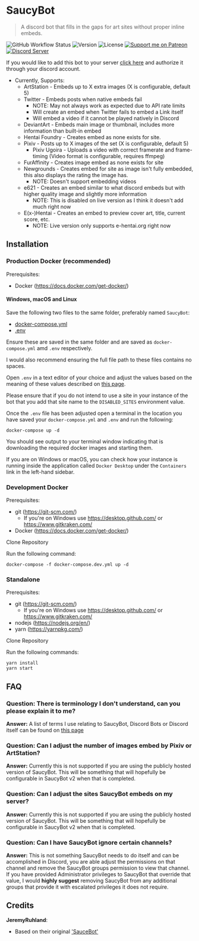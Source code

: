 SaucyBot
========

> A discord bot that fills in the gaps for art sites without proper inline embeds.

![GitHub Workflow Status](https://img.shields.io/github/workflow/status/Sn0wCrack/saucybot-discord/CI)
![Version](https://img.shields.io/github/package-json/v/sn0wcrack/saucybot-discord)
![License](https://img.shields.io/github/license/sn0wcrack/saucybot-discord)
[![Support me on Patreon](https://img.shields.io/endpoint.svg?url=https%3A%2F%2Fshieldsio-patreon.vercel.app%2Fapi%3Fusername%3Dsaucybot%26type%3Dpatrons&style=flat)](https://patreon.com/saucybot)
<a target="_blank" href="https://discord.gg/E642ScHyHj">![Discord Server](https://img.shields.io/discord/928546369935917076?color=5764f4&label=discord&logo=discord&logoColor=fff)</a>

If you would like to add this bot to your server [click here](https://discordapp.com/api/oauth2/authorize?client_id=647368715742216193&permissions=67497024&scope=bot) and authorize it through your discord account.

* Currently, Supports:
  * ArtStation - Embeds up to X extra images (X is configurable, default 5)
  * Twitter - Embeds posts when native embeds fail
    * NOTE: May not always work as expected due to API rate limits
    * Will create an embed when Twitter fails to embed a Link itself
    * Will embed a video if it cannot be played natively in Discord
  * DeviantArt - Embeds main image or thumbnail, includes more information than built-in embed
  * Hentai Foundry - Creates embed as none exists for site.
  * Pixiv - Posts up to X images of the set (X is configurable, default 5)
    * Pixiv Ugoira - Uploads a video with correct framerate and frame-timing (Video format is configurable, requires ffmpeg)
  * FurAffinity - Creates image embed as none exists for site
  * Newgrounds - Creates embed for site as image isn't fully embedded, this also displays the rating the image has.
    * NOTE: Doesn't support embedding videos
  * e621 - Creates an embed similar to what discord embeds but with higher quality image and slightly more information
    * NOTE: This is disabled on live version as I think it doesn't add much right now
  * E(x-)Hentai - Creates an embed to preview cover art, title, current score, etc.
    * NOTE: Live version only supports e-hentai.org right now

Installation
----------

### Production Docker (recommended)

Prerequisites:
 - Docker (https://docs.docker.com/get-docker/)

#### Windows, macOS and Linux

Save the following two files to the same folder, preferably named `SaucyBot`:
 - [docker-compose.yml](https://raw.githubusercontent.com/Sn0wCrack/saucybot-discord/master/docker-compose.prod.yml)
 - [.env](https://raw.githubusercontent.com/Sn0wCrack/saucybot-discord/master/.env.example)

Ensure these are saved in the same folder and are saved as `docker-compose.yml` amd `.env` respectively.

I would also recommend ensuring the full file path to these files contains no spaces.

Open `.env` in a text editor of your choice and adjust the values based on the meaning of these values described on [this page](https://github.com/Sn0wCrack/saucybot-discord/wiki/Environment-Variable-Values).

Please ensure that if you do not intend to use a site in your instance of the bot that you add that site name to the `DISABLED_SITES` environment value.

Once the `.env` file has been adjusted open a terminal in the location you have saved your `docker-compose.yml` and `.env` and run the following:

```shell
docker-compose up -d
```

You should see output to your terminal window indicating that is downloading the required docker images and starting them.

If you are on Windows or macOS, you can check how your instance is running inside the application called `Docker Desktop` under the `Containers` link in the left-hand sidebar.

### Development Docker

Prerequisites:
 - git (https://git-scm.com/)
   - If you're on Windows use https://desktop.github.com/ or https://www.gitkraken.com/
 - Docker (https://docs.docker.com/get-docker/)

<!-- TODO: Improve this section -->

Clone Repository

Run the following command:
```shell
docker-compose -f docker-compose.dev.yml up -d
```

### Standalone

Prerequisites:
 - git (https://git-scm.com/)
    - If you're on Windows use https://desktop.github.com/ or https://www.gitkraken.com/
 - nodejs (https://nodejs.org/en/)
 - yarn (https://yarnpkg.com/)

<!-- TODO: Improve this section -->

Clone Repository

Run the following commands:
```shell
yarn install
yarn start
```


FAQ
---

### Question: There is terminology I don't understand, can you please explain it to me?
**Answer:** A list of terms I use relating to SaucyBot, Discord Bots or Discord itself can be found on [this page](https://github.com/Sn0wCrack/saucybot-discord/wiki/Glossary)

### Question: Can I adjust the number of images embed by Pixiv or ArtStation?
**Answer:** Currently this is not supported if you are using the publicly hosted version of SaucyBot.
This will be something that will hopefully be configurable in SaucyBot v2 when that is completed.

### Question: Can I adjust the sites SaucyBot embeds on my server?
**Answer:** Currently this is not supported if you are using the publicly hosted version of SaucyBot.
This will be something that will hopefully be configurable in SaucyBot v2 when that is completed.

### Question: Can I have SaucyBot ignore certain channels?
**Answer:** This is not something SaucyBot needs to do itself and can be accomplished in Discord, you are able adjust the permissions on that channel and remove the SaucyBot groups permission to view that channel.
If you have provided Administrator privileges to SaucyBot that override that value, I would **highly suggest** removing SaucyBot from any additional groups that provide it with escalated privileges it does not require.

Credits
-------

**JeremyRuhland**:

* Based on their original ['SauceBot'](https://github.com/JeremyRuhland/saucebot-discord)

